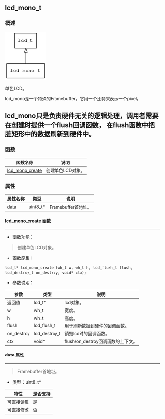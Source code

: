 ## lcd\_mono\_t
### 概述
![image](images/lcd_mono_t_0.png)

单色LCD。

 lcd\_mono是一个特殊的Framebuffer，它用一个比特来表示一个pixel。

 lcd\_mono只是负责硬件无关的逻辑处理，调用者需要在创建时提供一个flush回调函数，
 在flush函数中把脏矩形中的数据刷新到硬件中。
----------------------------------
### 函数
<p id="lcd_mono_t_methods">

| 函数名称 | 说明 | 
| -------- | ------------ | 
| <a href="#lcd_mono_t_lcd_mono_create">lcd\_mono\_create</a> | 创建单色LCD对象。 |
### 属性
<p id="lcd_mono_t_properties">

| 属性名称 | 类型 | 说明 | 
| -------- | ----- | ------------ | 
| <a href="#lcd_mono_t_data">data</a> | uint8\_t* | Framebuffer首地址。 |
#### lcd\_mono\_create 函数
-----------------------

* 函数功能：

> <p id="lcd_mono_t_lcd_mono_create">创建单色LCD对象。

* 函数原型：

```
lcd_t* lcd_mono_create (wh_t w, wh_t h, lcd_flush_t flush, lcd_destroy_t on_destroy, void* ctx);
```

* 参数说明：

| 参数 | 类型 | 说明 |
| -------- | ----- | --------- |
| 返回值 | lcd\_t* | lcd对象。 |
| w | wh\_t | 宽度。 |
| h | wh\_t | 高度。 |
| flush | lcd\_flush\_t | 用于刷新数据到硬件的回调函数。 |
| on\_destroy | lcd\_destroy\_t | 销毁lcd时的回调函数。 |
| ctx | void* | flush/on\_destroy回调函数的上下文。 |
#### data 属性
-----------------------
> <p id="lcd_mono_t_data">Framebuffer首地址。

* 类型：uint8\_t*

| 特性 | 是否支持 |
| -------- | ----- |
| 可直接读取 | 是 |
| 可直接修改 | 否 |
